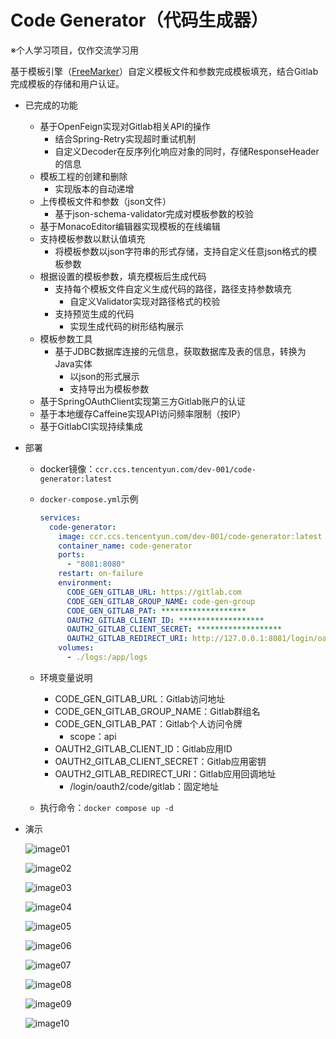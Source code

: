 # Code Generator（代码生成器）

※个人学习项目，仅作交流学习用

基于模板引擎（[FreeMarker](http://freemarker.foofun.cn/)）自定义模板文件和参数完成模板填充，结合Gitlab完成模板的存储和用户认证。

- 已完成的功能

  - 基于OpenFeign实现对Gitlab相关API的操作
    - 结合Spring-Retry实现超时重试机制
    - 自定义Decoder在反序列化响应对象的同时，存储ResponseHeader的信息
  - 模板工程的创建和删除
    - 实现版本的自动递增
  - 上传模板文件和参数（json文件）
    - 基于json-schema-validator完成对模板参数的校验
  - 基于MonacoEditor编辑器实现模板的在线编辑
  - 支持模板参数以默认值填充
    - 将模板参数以json字符串的形式存储，支持自定义任意json格式的模板参数
  - 根据设置的模板参数，填充模板后生成代码
    - 支持每个模板文件自定义生成代码的路径，路径支持参数填充
      - 自定义Validator实现对路径格式的校验
    - 支持预览生成的代码
      - 实现生成代码的树形结构展示
  - 模板参数工具
    - 基于JDBC数据库连接的元信息，获取数据库及表的信息，转换为Java实体
      - 以json的形式展示
      - 支持导出为模板参数
  - 基于SpringOAuthClient实现第三方Gitlab账户的认证
  - 基于本地缓存Caffeine实现API访问频率限制（按IP）
  - 基于GitlabCI实现持续集成

- 部署

  - docker镜像：`ccr.ccs.tencentyun.com/dev-001/code-generator:latest`

  - `docker-compose.yml`示例

    ```yaml
    services:
      code-generator:
        image: ccr.ccs.tencentyun.com/dev-001/code-generator:latest
        container_name: code-generator
        ports:
          - "8081:8080"
        restart: on-failure
        environment:
          CODE_GEN_GITLAB_URL: https://gitlab.com
          CODE_GEN_GITLAB_GROUP_NAME: code-gen-group
          CODE_GEN_GITLAB_PAT: *******************
          OAUTH2_GITLAB_CLIENT_ID: *******************
          OAUTH2_GITLAB_CLIENT_SECRET: *******************
          OAUTH2_GITLAB_REDIRECT_URI: http://127.0.0.1:8081/login/oauth2/code/gitlab
        volumes:
          - ./logs:/app/logs
    ```

  - 环境变量说明

    - CODE_GEN_GITLAB_URL：Gitlab访问地址
    - CODE_GEN_GITLAB_GROUP_NAME：Gitlab群组名
    - CODE_GEN_GITLAB_PAT：Gitlab个人访问令牌
      - scope：api
    - OAUTH2_GITLAB_CLIENT_ID：Gitlab应用ID
    - OAUTH2_GITLAB_CLIENT_SECRET：Gitlab应用密钥
    - OAUTH2_GITLAB_REDIRECT_URI：Gitlab应用回调地址
      - /login/oauth2/code/gitlab：固定地址

  - 执行命令：`docker compose up -d`

- 演示

  ![image01](https://cdn.nlark.com/yuque/0/2024/png/27242554/1715433356075-125e65e3-721b-4398-ae8a-f88696d8dfc9.png?x-oss-process=image%2Fformat%2Cwebp)

  ![image02](https://cdn.nlark.com/yuque/0/2024/png/27242554/1715433397157-32f3a665-25ea-4731-9907-bff91b9fb307.png?x-oss-process=image%2Fformat%2Cwebp%2Fresize%2Cw_1500%2Climit_0)

  ![image03](https://cdn.nlark.com/yuque/0/2024/png/27242554/1715433411192-522887d3-8053-4195-b6ec-b7626ed6e543.png?x-oss-process=image%2Fformat%2Cwebp%2Fresize%2Cw_1500%2Climit_0)

  ![image04](https://cdn.nlark.com/yuque/0/2024/png/27242554/1715433427333-e61f9bf2-aef2-4655-a4f9-fed2afbadd5f.png?x-oss-process=image%2Fformat%2Cwebp%2Fresize%2Cw_1500%2Climit_0)

  ![image05](https://cdn.nlark.com/yuque/0/2024/png/27242554/1715433444151-c809f824-360a-4c61-8a0f-3581f9685447.png?x-oss-process=image%2Fformat%2Cwebp%2Fresize%2Cw_1500%2Climit_0)

  ![image06](https://cdn.nlark.com/yuque/0/2024/png/27242554/1715433528207-293fef7c-19f6-4443-9ead-0cc1f2bb295d.png?x-oss-process=image%2Fformat%2Cwebp%2Fresize%2Cw_1500%2Climit_0)

  ![image07](https://cdn.nlark.com/yuque/0/2024/png/27242554/1715433544889-5477c64a-ef3a-480f-957b-a795b2e05391.png?x-oss-process=image%2Fformat%2Cwebp%2Fresize%2Cw_1500%2Climit_0)

  ![image08](https://cdn.nlark.com/yuque/0/2024/png/27242554/1715433574522-02439758-9464-4dbb-8230-2e91bd893d2c.png?x-oss-process=image%2Fformat%2Cwebp%2Fresize%2Cw_1500%2Climit_0)

  ![image09](https://cdn.nlark.com/yuque/0/2024/png/27242554/1715433614916-32277219-05a0-4b52-9ed3-a53def3f987f.png?x-oss-process=image%2Fformat%2Cwebp%2Fresize%2Cw_1500%2Climit_0)

  ![image10](https://cdn.nlark.com/yuque/0/2024/png/27242554/1715433654515-9d05a475-45c8-49d0-840e-84fa1e2262cb.png?x-oss-process=image%2Fformat%2Cwebp%2Fresize%2Cw_1500%2Climit_0)
